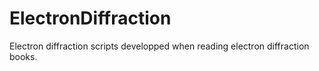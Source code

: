 # ElectronDiffraction
Electron diffraction scripts developped when reading electron diffraction books.

